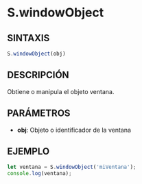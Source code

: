 # S.windowObject

## SINTAXIS
```javascript
S.windowObject(obj)
```

## DESCRIPCIÓN
Obtiene o manipula el objeto ventana.

## PARÁMETROS
- **obj**: Objeto o identificador de la ventana

## EJEMPLO
```javascript
let ventana = S.windowObject('miVentana');
console.log(ventana);
```